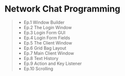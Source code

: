 # Network Chat Programming

> - Ep.1 Window Builder
> - Ep.2 The Login Window
> - Ep.3 Login Form GUI
> - Ep.4 Login Form Fields
> - Ep.5 The Client Window
> - Ep.6 Grid Bag Layout
> - Ep.7 Main Client Window
> - Ep.8 Text History
> - Ep.9 Action and Key Listener
> - Ep.10 Scrolling